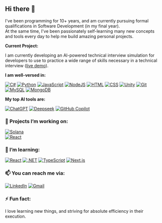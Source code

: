 ## Hi there 👋

I've been programming for 10+ years, and am currently pursuing formal qualifications in Software Development (in my final year).<br/>
At the same time, I've been passionately self-learning many new concepts and tools every day to help me build amazing personal projects.

**Current Project:**

I am currently developing an AI-powered technical interview simulation  for developers to use to practice a wide range of skills necessary in a technical interview ([live demo](https://devprep-aaoe.onrender.com/)).

**I am well-versed in:**

[![C#](https://custom-icon-badges.demolab.com/badge/C%23-%23239120.svg?logo=cshrp&logoColor=white)](https://dotnet.microsoft.com/en-us/languages/csharp)
[![Python](https://img.shields.io/badge/Python-3776AB?logo=python&logoColor=fff)](https://www.python.org/)
[![JavaScript](https://img.shields.io/badge/JavaScript-F7DF1E?logo=javascript&logoColor=000)](https://developer.mozilla.org/en-US/docs/Web/JavaScript)
[![NodeJS](https://img.shields.io/badge/Node.js-6DA55F?logo=node.js&logoColor=white)](https://nodejs.org/en)
[![HTML](https://img.shields.io/badge/HTML-%23E34F26.svg?logo=html5&logoColor=white)](https://developer.mozilla.org/en-US/docs/Web/HTML)
[![CSS](https://img.shields.io/badge/CSS-1572B6?logo=css3&logoColor=fff)](https://developer.mozilla.org/en-US/docs/Web/CSS)
[![Unity](https://img.shields.io/badge/Unity-%23000000.svg?logo=unity&logoColor=white)](https://unity.com/)
[![Git](https://img.shields.io/badge/Git-F05032?logo=git&logoColor=fff)](https://git-scm.com/)
[![MySQL](https://img.shields.io/badge/MySQL-4479A1?logo=mysql&logoColor=fff)](https://www.mysql.com/)
[![MongoDB](https://img.shields.io/badge/MongoDB-%234ea94b.svg?logo=mongodb&logoColor=white)](https://www.mongodb.com/)

**My top AI tools are:**

[![ChatGPT](https://img.shields.io/badge/ChatGPT-74aa9c?logo=openai&logoColor=white)](https://chatgpt.com/)
[![Deepseek](https://custom-icon-badges.demolab.com/badge/Deepseek-4D6BFF?logo=deepseek&logoColor=fff)](https://chat.deepseek.com/sign_in)
[![GitHub Copilot](https://img.shields.io/badge/GitHub%20Copilot-000?logo=githubcopilot&logoColor=fff)](https://github.com/copilot)

### 🔭 Projects I’m working on:

[![Solana](https://img.shields.io/badge/Solana-Media_Verification_System-45ABFF?logo=solana&logoColor=fff&labelColor=9945FF)](https://github.com/OfficialProtonDev/Media-Verifier) <br/>
[![React](https://img.shields.io/badge/Next.js-AI_Coding_Interview_Simulation-45ABFF?logo=next.js&logoColor=white&labelColor=000000)](https://devprep-aaoe.onrender.com/)

### 🌱 I’m learning:

[![React](https://img.shields.io/badge/React-%2320232a.svg?logo=react&logoColor=%2361DAFB)](https://react.dev/)
[![.NET](https://img.shields.io/badge/ASP.NET-512BD4?logo=dotnet&logoColor=fff)](https://dotnet.microsoft.com/en-us/apps/aspnet)
[![TypeScript](https://img.shields.io/badge/TypeScript-3178C6?logo=typescript&logoColor=fff)](https://www.typescriptlang.org/)
[![Next.js](https://img.shields.io/badge/Next.js-black?logo=next.js&logoColor=white)](https://nextjs.org/)

### 📫 You can reach me via:

[![LinkedIn](https://custom-icon-badges.demolab.com/badge/LinkedIn-0A66C2?logo=linkedin-white&logoColor=fff)](https://www.linkedin.com/in/protondev/)
[![Gmail](https://img.shields.io/badge/Gmail-D14836?logo=gmail&logoColor=white)](mailto:billycodez@gmail.com)

### ⚡ Fun fact:

I love learning new things, and striving for absolute efficiency in their execution.
